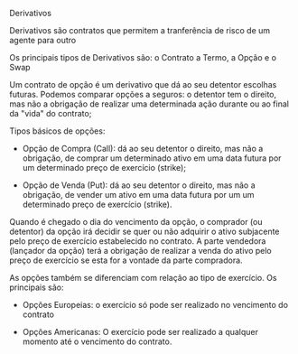 Derivativos

Derivativos são contratos que 
permitem a tranferência de risco de um agente para outro

Os principais tipos de Derivativos são: o Contrato a Termo, a Opção e o Swap

Um contrato de opção é um derivativo que dá ao seu detentor escolhas futuras. Podemos comparar opções a seguros: o detentor tem o direito, mas não a obrigação de realizar uma determinada ação durante ou ao final da "vida" do contrato;

Tipos básicos de opções:

- Opção de Compra (Call): dá ao seu detentor o direito, mas não a obrigação, de comprar um determinado ativo em uma data futura por um determinado preço de exercício (strike);

- Opção de Venda (Put): dá ao seu detentor o direito, mas não a obrigação, de vender um ativo em uma data futura por um um determinado preço de exercício (strike).

Quando é chegado o dia do vencimento da opção, o comprador (ou detentor) da opção irá decidir se quer ou não adquirir o ativo subjacente pelo preço de exercício estabelecido no contrato. A parte vendedora (lançador da opção) terá a obrigação de realizar a venda do ativo pelo preço de exercício se esta for a vontade da parte compradora.

As opções também se diferenciam com relação ao tipo de exercício. Os principais são:

- Opções Europeias: o exercício só pode ser realizado no vencimento do contrato

- Opções Americanas: O exercício pode ser realizado a qualquer momento até o vencimento do contrato.
